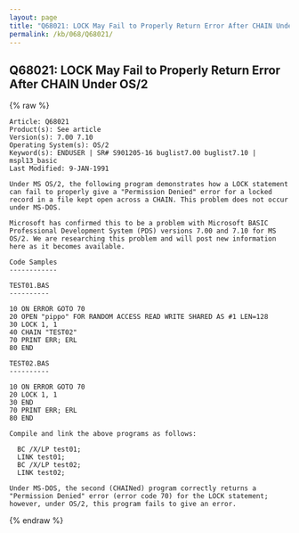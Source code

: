 ```yaml
---
layout: page
title: "Q68021: LOCK May Fail to Properly Return Error After CHAIN Under OS/2"
permalink: /kb/068/Q68021/
---
```


## Q68021: LOCK May Fail to Properly Return Error After CHAIN Under OS/2

{% raw %}

	Article: Q68021
	Product(s): See article
	Version(s): 7.00 7.10
	Operating System(s): OS/2
	Keyword(s): ENDUSER | SR# S901205-16 buglist7.00 buglist7.10 | mspl13_basic
	Last Modified: 9-JAN-1991
	
	Under MS OS/2, the following program demonstrates how a LOCK statement
	can fail to properly give a "Permission Denied" error for a locked
	record in a file kept open across a CHAIN. This problem does not occur
	under MS-DOS.
	
	Microsoft has confirmed this to be a problem with Microsoft BASIC
	Professional Development System (PDS) versions 7.00 and 7.10 for MS
	OS/2. We are researching this problem and will post new information
	here as it becomes available.
	
	Code Samples
	------------
	
	TEST01.BAS
	----------
	
	10 ON ERROR GOTO 70
	20 OPEN "pippo" FOR RANDOM ACCESS READ WRITE SHARED AS #1 LEN=128
	30 LOCK 1, 1
	40 CHAIN "TEST02"
	70 PRINT ERR; ERL
	80 END
	
	TEST02.BAS
	----------
	
	10 ON ERROR GOTO 70
	20 LOCK 1, 1
	30 END
	70 PRINT ERR; ERL
	80 END
	
	Compile and link the above programs as follows:
	
	  BC /X/LP test01;
	  LINK test01;
	  BC /X/LP test02;
	  LINK test02;
	
	Under MS-DOS, the second (CHAINed) program correctly returns a
	"Permission Denied" error (error code 70) for the LOCK statement;
	however, under OS/2, this program fails to give an error.

{% endraw %}
